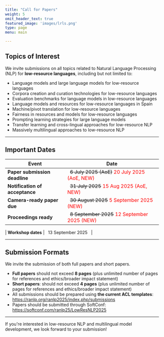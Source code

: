 ```yaml
---
title: "Call for Papers"
weight: 5
omit_header_text: true
featured_image: 'images/lrls.png'
type: page
menu: main

---
```


## Topics of Interest

We invite submissions on all topics related to Natural Language Processing (NLP) for **low-resource languages**, including but not limited to:

- Language models and large language models for low-resource languages
- Corpora creation and curation technologies for low-resource languages
- Evaluation benchmarks for language models in low-resource languages
- Language models and resources for low-resource languages in Spain
- Machine/pivot translation for low-resource languages
- Fairness in resources and models for low-resource languages
- Prompting learning strategies for large language models
- Transfer learning and cross-lingual approaches for low-resource NLP
- Massively multilingual approaches to low-resource NLP

---

## Important Dates

| Event                                  | Date                        |
| -------------------------------------- | --------------------------- |
| **Paper submission deadline**  | &nbsp;&nbsp;~~6 July 2025 (AoE)~~ <span style="color:red">20 July 2025 (AoE, NEW)</span>&nbsp;&nbsp; |
| **Notification of acceptance** | &nbsp;&nbsp;~~31 July 2025~~ <span style="color:red">15 Aug 2025 (AoE, NEW)</span>&nbsp;&nbsp; |
| **Camera-ready paper due**     | &nbsp;&nbsp;~~30 August 2025~~ <span style="color:red">5 September 2025 (NEW)</span>&nbsp;&nbsp; |
| **Proceedings ready**          | &nbsp;&nbsp;~~8 September 2025~~ <span style="color:red">12 September 2025 (NEW)</span>&nbsp;&nbsp; |

| **Workshop dates**                     | &nbsp;&nbsp;13 September 2025&nbsp;&nbsp; |


---

## Submission Formats

We invite the submission of both full papers and short papers.

- **Full papers** should not exceed **8 pages** (plus unlimited number of pages for references and ethics/broader impact statement)
- **Short papers**: should not exceed **4 pages** (plus unlimited number of pages for references and ethics/broader impact statement)
- All submissions should be prepared using **the current ACL templates**: https://ranlp.org/ranlp2025/index.php/submissions
- Papers should be submitted through SoftConf: https://softconf.com/ranlp25/LowResNLP2025 


---

If you're interested in low-resource NLP and multilingual model development, we look forward to your submission!
